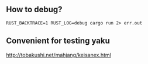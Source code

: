 ## How to debug?

    RUST_BACKTRACE=1 RUST_LOG=debug cargo run 2> err.out


## Convenient for testing yaku

http://tobakushi.net/mahjang/keisanex.html

